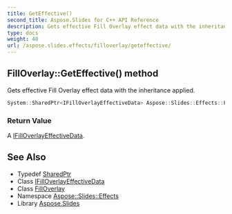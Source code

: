 ```yaml
---
title: GetEffective()
second_title: Aspose.Slides for C++ API Reference
description: Gets effective Fill Overlay effect data with the inheritance applied.
type: docs
weight: 40
url: /aspose.slides.effects/filloverlay/geteffective/
---
```

## FillOverlay::GetEffective() method


Gets effective Fill Overlay effect data with the inheritance applied.

```cpp
System::SharedPtr<IFillOverlayEffectiveData> Aspose::Slides::Effects::FillOverlay::GetEffective() override
```


### Return Value

A [IFillOverlayEffectiveData](../../ifilloverlayeffectivedata/).

## See Also

* Typedef [SharedPtr](../../../system/sharedptr/)
* Class [IFillOverlayEffectiveData](../../ifilloverlayeffectivedata/)
* Class [FillOverlay](../)
* Namespace [Aspose::Slides::Effects](../../)
* Library [Aspose.Slides](../../../)